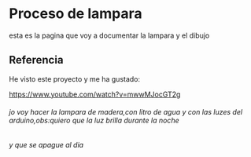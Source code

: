 # Proceso de lampara 

esta es la pagina que voy a documentar la lampara y el dibujo


## Referencia

He visto este proyecto y me ha gustado:

https://www.youtube.com/watch?v=mwwMJocGT2g


###### jo voy hacer la lampara de madera,con litro de agua y con las luzes del arduino,obs:quiero que la luz brilla durante la noche 
###### y que se apague al dia 

